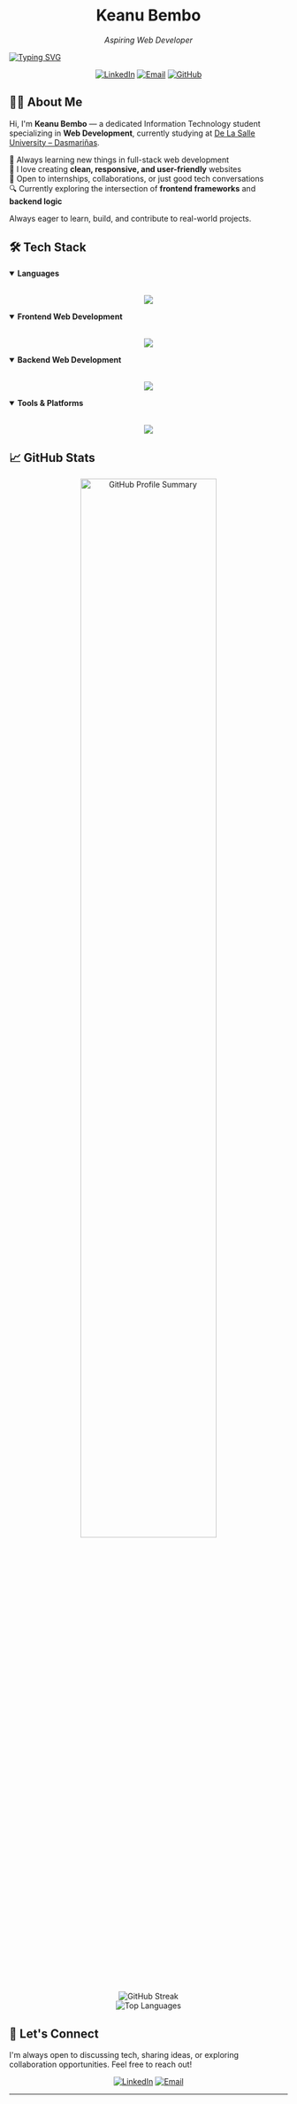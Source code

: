 <div align="center">
  <h1>Keanu Bembo</h1>
  <p><i>Aspiring Web Developer</i></p>
</div>

<a href="https://git.io/typing-svg"><img src="https://readme-typing-svg.demolab.com?font=Fira+Code&size=25&pause=1000&color=4D77FF&background=1E1E2E00&vCenter=true&width=600&lines=3rd+year+IT+student;Web+Development+Enthusiast;Open+to+Internships" alt="Typing SVG" /></a>
  
  <p align="center">
    <a href="https://www.linkedin.com/in/keanu-bembo-bb2328338/"><img src="https://img.shields.io/badge/LinkedIn-0077B5?style=for-the-badge&logo=linkedin&logoColor=white" alt="LinkedIn" /></a>
    <a href="mailto:keanuonealbembo@gmail.com"><img src="https://img.shields.io/badge/Email-D14836?style=for-the-badge&logo=gmail&logoColor=white" alt="Email" /></a>
    <a href="https://github.com/Keonbe"><img src="https://img.shields.io/badge/GitHub-100000?style=for-the-badge&logo=github&logoColor=white" alt="GitHub" /></a>
  </p>
  

## 🧑‍💻 About Me
Hi, I'm **Keanu Bembo** — a dedicated Information Technology student specializing in **Web Development**, currently studying at [De La Salle University – Dasmariñas](https://www.dlsud.edu.ph/).

🌱 Always learning new things in full-stack web development  
📌 I love creating **clean, responsive, and user-friendly** websites  
🤝 Open to internships, collaborations, or just good tech conversations  
🔍 Currently exploring the intersection of **frontend frameworks** and **backend logic**

Always eager to learn, build, and contribute to real-world projects.


## 🛠️ Tech Stack
<details open>
<summary><b>Languages</b></summary>
<br>
<p align="center">
  <a href="https://skillicons.dev">
    <img src="https://skillicons.dev/icons?i=java,cs,python,bash,js,php&theme=dark" />
  </a>
</p>
</details>

<details open>
<summary><b>Frontend Web Development</b></summary>
<br>
<p align="center">
  <a href="https://skillicons.dev">
    <img src="https://skillicons.dev/icons?i=html,css,bootstrap,react&theme=dark" />
  </a>
</p>
</details>

<details open>
<summary><b>Backend Web Development</b></summary>
<br>
<p align="center">
  <a href="https://skillicons.dev">
    <img src="https://skillicons.dev/icons?i=dotnet,mysql&theme=dark" />
  </a>
</p>
</details>

<details open>
<summary><b>Tools & Platforms</b></summary>
<br>
<p align="center">
  <a href="https://skillicons.dev">
    <img src="https://skillicons.dev/icons?i=vscode,visualstudio,idea,figma,git,github,windows,linux,androidstudio&theme=dark" />
  </a>
</p>
</details>

<!--
## 📚 Currently Learning
<div align="center">
  <table>
    <tr>
      <td align="center" width="33%">
        <img src="https://img.shields.io/badge/React-61DAFB?style=for-the-badge&logo=react&logoColor=black" alt="React" /><br/>
        <div style="background-color: #f0f0f0; border-radius: 10px; height: 10px; width: 100%; margin-top: 5px;">
          <div style="background-color: #2DD4BF; border-radius: 10px; height: 10px; width: 60%;"></div>
        </div>
      </td>
      <td align="center" width="33%">
        <img src="https://img.shields.io/badge/PHP-777BB4?style=for-the-badge&logo=php&logoColor=white" alt="PHP" /><br/>
        <div style="background-color: #f0f0f0; border-radius: 10px; height: 10px; width: 100%; margin-top: 5px;">
          <div style="background-color: #2DD4BF; border-radius: 10px; height: 10px; width: 65%;"></div>
        </div>
      </td>
    </tr>
  </table>
</div>
-->

<!--
## 🚀 Featured Projects
<div align="center">
<a href="https://github.com/Keonbe?tab=repositories">
  <img src="https://github-readme-stats.vercel.app/api/pin/?username=Keonbe&repo=YourRepoName1&theme=Default" />
</a>
<a href="https://github.com/Keonbe?tab=repositories">
  <img src="https://github-readme-stats.vercel.app/api/pin/?username=Keonbe&repo=YourRepoName2&theme=Default" />
</a>
</div> -->

<!-- Add your featured projects here once you have some to showcase -->
<!-- For now, this is a placeholder that you can uncomment and customize later -->

## 📈 GitHub Stats

<div align="center">
  <img src="https://github-profile-summary-cards.vercel.app/api/cards/profile-details?username=Keonbe&theme=vue" width="70%" alt="GitHub Profile Summary" />
</div>

<div align="center">
  <img src="https://github-readme-streak-stats.herokuapp.com/?user=Keonbe&theme=Default&hide_border=true" alt="GitHub Streak" />
  <br />
 <img src="https://github-readme-stats.vercel.app/api/top-langs/?username=Keonbe&theme=default&show_icons=true&hide_border=true&layout=compact" alt="Top Languages" />
<!--<![Keonbe's Top Languages](https://github-readme-stats.vercel.app/api/top-langs/?username=Keonbe&theme=default&show_icons=true&hide_border=true&layout=compact) -->
</div>
<!--
## 🔄 Recent Activity
-->
<!--RECENT_ACTIVITY:start-->
<!--RECENT_ACTIVITY:end-->

## 🤝 Let's Connect
I'm always open to discussing tech, sharing ideas, or exploring collaboration opportunities. Feel free to reach out!

<p align="center">
  <a href="https://www.linkedin.com/in/keanu-bembo-bb2328338/"><img src="https://img.shields.io/badge/-Let's_connect_on_LinkedIn-0A66C2?style=for-the-badge&logo=linkedin&logoColor=white" alt="LinkedIn" /></a>
  <a href="mailto:keanuonealbembo@gmail.com"><img src="https://img.shields.io/badge/-Send_me_an_email-EA4335?style=for-the-badge&logo=gmail&logoColor=white" alt="Email" /></a>
</p>

---
<!-- Profile visitors count
<div align="center">
  <img src="https://komarev.com/ghpvc/?username=Keonbe&color=4D77FF&style=flat-square&label=Profile+Views" alt="Profile Views" />
  <br/>
  <sub>Last updated: June 2025</sub>
</div> -->



